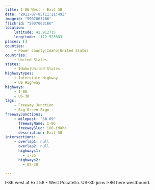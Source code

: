 ```yaml
---
title: I-86 West - Exit 58
date: "2011-07-05T11:11:49Z"
imageid: "5907063166"
flickrid: "5907063166"
location:
    latitude: 42.912715
    longitude: -112.523683
places: []
counties:
    - Power County|Idaho|United States
countries:
    - United States
states:
    - Idaho|United States
highwaytypes:
    - Interstate Highway
    - US Highway
highways:
    - I-86
    - US-30
tags:
    - Freeway Junction
    - Big Green Sign
freewayJunctions:
    - milepost: "58.09"
      freewayName: I-86
      freewaySlug: i86-idaho
      description: Exit 58
intersections:
    - overlap1: null
      overlap2: null
      highways1:
        - I-86
      highways2:
        - US-30

---
```

I-86 west at Exit 58 - West Pocatello.  US-30 joins I-86 here westbound.